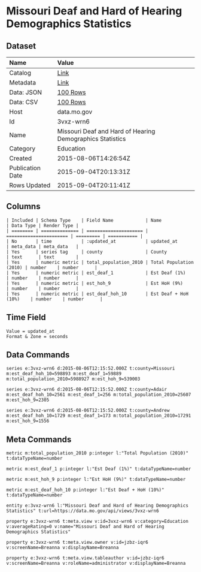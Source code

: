 # Missouri Deaf and Hard of Hearing Demographics Statistics

## Dataset

| Name | Value |
| :--- | :---- |
| Catalog | [Link](https://catalog.data.gov/dataset/missouri-deaf-and-hard-of-hearing-demographics-statistics) |
| Metadata | [Link](https://data.mo.gov/api/views/3vxz-wrn6) |
| Data: JSON | [100 Rows](https://data.mo.gov/api/views/3vxz-wrn6/rows.json?max_rows=100) |
| Data: CSV | [100 Rows](https://data.mo.gov/api/views/3vxz-wrn6/rows.csv?max_rows=100) |
| Host | data.mo.gov |
| Id | 3vxz-wrn6 |
| Name | Missouri Deaf and Hard of Hearing Demographics Statistics |
| Category | Education |
| Created | 2015-08-06T14:26:54Z |
| Publication Date | 2015-09-04T20:13:31Z |
| Rows Updated | 2015-09-04T20:11:41Z |

## Columns

```ls
| Included | Schema Type    | Field Name            | Name                    | Data Type | Render Type |
| ======== | ============== | ===================== | ======================= | ========= | =========== |
| No       | time           | :updated_at           | updated_at              | meta_data | meta_data   |
| Yes      | series tag     | county                | County                  | text      | text        |
| Yes      | numeric metric | total_population_2010 | Total Population (2010) | number    | number      |
| Yes      | numeric metric | est_deaf_1            | Est Deaf (1%)           | number    | number      |
| Yes      | numeric metric | est_hoh_9             | Est HoH (9%)            | number    | number      |
| Yes      | numeric metric | est_deaf_hoh_10       | Est Deaf + HoH (10%)    | number    | number      |
```

## Time Field

```ls
Value = updated_at
Format & Zone = seconds
```

## Data Commands

```ls
series e:3vxz-wrn6 d:2015-08-06T12:15:52.000Z t:county=Missouri m:est_deaf_hoh_10=598893 m:est_deaf_1=59889 m:total_population_2010=5988927 m:est_hoh_9=539003

series e:3vxz-wrn6 d:2015-08-06T12:15:52.000Z t:county=Adair m:est_deaf_hoh_10=2561 m:est_deaf_1=256 m:total_population_2010=25607 m:est_hoh_9=2305

series e:3vxz-wrn6 d:2015-08-06T12:15:52.000Z t:county=Andrew m:est_deaf_hoh_10=1729 m:est_deaf_1=173 m:total_population_2010=17291 m:est_hoh_9=1556
```

## Meta Commands

```ls
metric m:total_population_2010 p:integer l:"Total Population (2010)" t:dataTypeName=number

metric m:est_deaf_1 p:integer l:"Est Deaf (1%)" t:dataTypeName=number

metric m:est_hoh_9 p:integer l:"Est HoH (9%)" t:dataTypeName=number

metric m:est_deaf_hoh_10 p:integer l:"Est Deaf + HoH (10%)" t:dataTypeName=number

entity e:3vxz-wrn6 l:"Missouri Deaf and Hard of Hearing Demographics Statistics" t:url=https://data.mo.gov/api/views/3vxz-wrn6

property e:3vxz-wrn6 t:meta.view v:id=3vxz-wrn6 v:category=Education v:averageRating=0 v:name="Missouri Deaf and Hard of Hearing Demographics Statistics"

property e:3vxz-wrn6 t:meta.view.owner v:id=jzbz-iqr6 v:screenName=Breanna v:displayName=Breanna

property e:3vxz-wrn6 t:meta.view.tableauthor v:id=jzbz-iqr6 v:screenName=Breanna v:roleName=administrator v:displayName=Breanna
```
